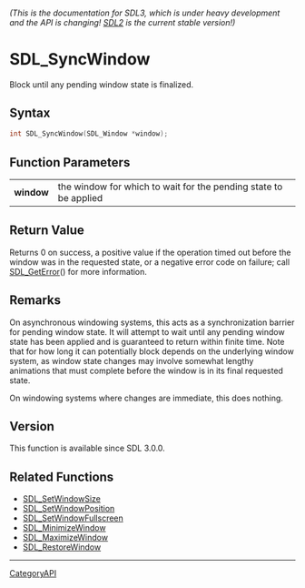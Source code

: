 ###### (This is the documentation for SDL3, which is under heavy development and the API is changing! [SDL2](https://wiki.libsdl.org/SDL2/) is the current stable version!)
# SDL_SyncWindow

Block until any pending window state is finalized.

## Syntax

```c
int SDL_SyncWindow(SDL_Window *window);

```

## Function Parameters

|                |                                                                  |
| -------------- | ---------------------------------------------------------------- |
| **window**     | the window for which to wait for the pending state to be applied |

## Return Value

Returns 0 on success, a positive value if the operation timed out before
the window was in the requested state, or a negative error code on failure;
call [SDL_GetError](SDL_GetError.md)() for more information.

## Remarks

On asynchronous windowing systems, this acts as a synchronization barrier
for pending window state. It will attempt to wait until any pending window
state has been applied and is guaranteed to return within finite time. Note
that for how long it can potentially block depends on the underlying window
system, as window state changes may involve somewhat lengthy animations
that must complete before the window is in its final requested state.

On windowing systems where changes are immediate, this does nothing.

## Version

This function is available since SDL 3.0.0.

## Related Functions

* [SDL_SetWindowSize](SDL_SetWindowSize.md)
* [SDL_SetWindowPosition](SDL_SetWindowPosition.md)
* [SDL_SetWindowFullscreen](SDL_SetWindowFullscreen.md)
* [SDL_MinimizeWindow](SDL_MinimizeWindow.md)
* [SDL_MaximizeWindow](SDL_MaximizeWindow.md)
* [SDL_RestoreWindow](SDL_RestoreWindow.md)

----
[CategoryAPI](CategoryAPI.md)
